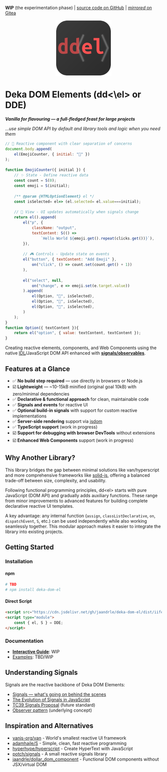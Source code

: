 **WIP** (the experimentation phase)
| [source code on GitHub](https://github.com/jaandrle/deka-dom-el)
| [*mirrored* on Gitea](https://gitea.jaandrle.cz/jaandrle/deka-dom-el)

<p align="center">
	<img src="docs/assets/logo.svg" alt="Deka DOM Elements Logo" width="180" height="180">
</p>

# Deka DOM Elements (dd<\el\> or DDE)

***Vanilla for flavouring — a full-fledged feast for large projects***

*…use simple DOM API by default and library tools and logic when you need them*

```javascript
// 🌟 Reactive component with clear separation of concerns
document.body.append(
	el(EmojiCounter, { initial: "🚀" })
);

function EmojiCounter({ initial }) {
	// ✨ State - Define reactive data
	const count = S(0);
	const emoji = S(initial);

	/** @param {HTMLOptionElement} el */
	const isSelected= el=> (el.selected= el.value===initial);

	// 🔄 View - UI updates automatically when signals change
	return el().append(
		el("p", {
			className: "output",
			textContent: S(() =>
				`Hello World ${emoji.get().repeat(clicks.get())}`),
		}),

		// 🎮 Controls - Update state on events
		el("button", { textContent: "Add Emoji" },
			on("click", () => count.set(count.get() + 1))
		),

		el("select", null,
			on("change", e => emoji.set(e.target.value))
		).append(
			el(Option, "🎉", isSelected),
			el(Option, "🚀", isSelected),
			el(Option, "💖", isSelected),
		)
	);
}
function Option({ textContent }){
	return el("option", { value: textContent, textContent });
}
```

Creating reactive elements, components, and Web Components using the native
[IDL](https://developer.mozilla.org/en-US/docs/Glossary/IDL)/JavaScript DOM API enhanced with
[**signals/observables**](#understanding-signals).

## Features at a Glance

- ✅ **No build step required** — use directly in browsers or Node.js
- ☑️ **Lightweight** — ~10-15kB minified (original goal 10kB) with zero/minimal dependencies
- ✅ **Declarative & functional approach** for clean, maintainable code
- ✅ **Signals and events** for reactive UI
- ✅ **Optional build-in signals** with support for custom reactive implementations
- ✅ **Server-side rendering** support via [jsdom](https://github.com/jsdom/jsdom)
- ✅ **TypeScript support** (work in progress)
- ☑️ **Support for debugging with browser DevTools** without extensions
- ☑️ **Enhanced Web Components** support (work in progress)

## Why Another Library?

This library bridges the gap between minimal solutions like van/hyperscript and more comprehensive frameworks like
[solid-js](https://github.com/solidjs/solid), offering a balanced trade-off between size, complexity, and usability.

Following functional programming principles, dd\<el\> starts with pure JavaScript (DOM API) and gradually adds
auxiliary functions. These range from minor improvements to advanced features for building complete declarative
reactive UI templates.

A key advantage: any internal function (`assign`, `classListDeclarative`, `on`, `dispatchEvent`, `S`, etc.) can be used
independently while also working seamlessly together. This modular approach makes it easier to integrate the library
into existing projects.

## Getting Started

### Installation

#### npm
```bash
# TBD
# npm install deka-dom-el
```

#### Direct Script
```html
<script src="https://cdn.jsdelivr.net/gh/jaandrle/deka-dom-el/dist/iife-with-signals.min.js"></script>
<script type="module">
	const { el, S } = DDE;
</script>
```

### Documentation

- [**Interactive Guide**](https://jaandrle.github.io/deka-dom-el): WIP
- [Examples](./examples/): TBD/WIP

## Understanding Signals

Signals are the reactive backbone of Deka DOM Elements:

- [Signals — what's going on behind the scenes](https://itnext.io/signals-whats-going-on-behind-the-scenes-ec858589ea63)
- [The Evolution of Signals in JavaScript](https://dev.to/this-is-learning/the-evolution-of-signals-in-javascript-8ob)
- [TC39 Signals Proposal](https://github.com/tc39/proposal-signals) (future standard)
- [Observer pattern](https://en.wikipedia.org/wiki/Observer_pattern) (underlying concept)

## Inspiration and Alternatives

- [vanjs-org/van](https://github.com/vanjs-org/van) - World's smallest reactive UI framework
- [adamhaile/S](https://github.com/adamhaile/S) - Simple, clean, fast reactive programming
- [hyperhype/hyperscript](https://github.com/hyperhype/hyperscript) - Create HyperText with JavaScript
- [potch/signals](https://github.com/potch/signals) - A small reactive signals library
- [jaandrle/dollar_dom_component](https://github.com/jaandrle/dollar_dom_component) -
	Functional DOM components without JSX/virtual DOM
